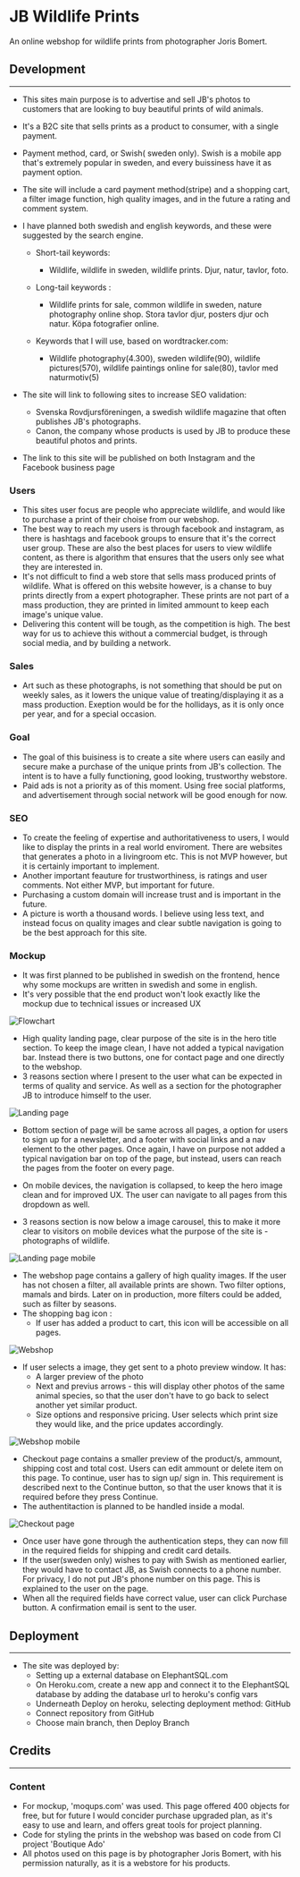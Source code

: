 # JB Wildlife Prints

An online webshop for wildlife prints from photographer Joris Bomert.

## Development 
---------------
- This sites main purpose is to advertise and sell JB's photos to customers that are looking to buy beautiful prints of wild animals.  
- It's a B2C site that sells prints as a product to consumer, with a single payment.
- Payment method, card, or Swish( sweden only). Swish is a mobile app that's extremely popular in sweden, and every buissiness have it as payment option.
- The site will include a card payment method(stripe) and a shopping cart, a filter image function, high quality images, and in the future a rating and comment system.
- I have planned both swedish and english keywords, and these were suggested by the search engine.
    - Short-tail keywords:
        - Wildlife, wildlife in sweden, wildlife prints. Djur, natur, tavlor, foto.
    - Long-tail keywords :
        - Wildlife prints for sale, common wildlife in sweden, nature photography online shop. Stora tavlor djur, posters djur och natur. Köpa fotografier online. 

    - Keywords that I will use, based on wordtracker.com:
        - Wildlife photography(4.300), sweden wildlife(90), wildlife pictures(570), wildlife paintings online for sale(80), tavlor med naturmotiv(5)

- The site will link to following sites to increase SEO validation:
    - Svenska Rovdjursföreningen, a swedish wildlife magazine that often publishes JB's photographs. 
    - Canon, the company whose products is used by JB to produce these beautiful photos and prints. 
- The link to this site will be published on both Instagram and the Facebook business page

### Users
- This sites user focus are people who appreciate wildlife, and would like to purchase a print of their choise from our webshop. 
- The best way to reach my users is through facebook and instagram, as there is hashtags and facebook groups to ensure that it's the correct user group. These are also the best places for users to view wildlife content, as there is algorithm that ensures that the users only see what they are interested in.
- It's not difficult to find a web store that sells mass produced prints of wildlife. What is offered on this website however, is a chanse to buy prints directly from a expert photographer. These prints are not part of a mass production, they are printed in limited ammount to keep each image's unique value.
- Delivering this content will be tough, as the competition is high. The best way for us to achieve this without a commercial budget, is through social media, and by building a network.

### Sales 
- Art such as these photographs, is not something that should be put on weekly sales, as it lowers the unique value of treating/displaying it as a mass production. Exeption would be for the hollidays, as it is only once per year, and for a special occasion. 

### Goal
- The goal of this buisiness is to create a site where users can easily and secure make a purchase of the unique prints from JB's collection. The intent is to have a fully functioning, good looking, trustworthy webstore. 
- Paid ads is not a priority as of this moment. Using free social platforms, and advertisement through social network will be good enough for now.

### SEO 
- To create the feeling of expertise and authoritativeness to users, I would like to display the prints in a real world enviroment. There are websites that generates a photo in a livingroom etc. This is not MVP however, but it is certainly important to implement. 
- Another important feauture for trustworthiness, is ratings and user comments. Not either MVP, but important for future.
- Purchasing a custom domain will increase trust and is important in the future.
- A picture is worth a thousand words. I believe using less text, and instead focus on quality images and clear subtle navigation is going to be the best approach for this site.

### Mockup
- It was first planned to be published in swedish on the frontend, hence why some mockups are written in swedish and some in english.
- It's very possible that the end product won't look exactly like the mockup due to technical issues or increased UX

![Flowchart](media/flowchart.jpg)
- High quality landing page, clear purpose of the site is in the hero title section. To keep the image clean, I have not added a typical navigation bar. Instead there is two buttons, one for contact page and one directly to the webshop. 
- 3 reasons section where I present to the user what can be expected in terms of quality and service. As well as a section for the photographer JB to introduce himself to the user. 

![Landing page](media/mocklandingpage.jpg)
- Bottom section of page will be same across all pages, a option for users to sign up for a newsletter, and a footer with social links and a nav element to the other pages. Once again, I have on purpose not added a typical navigation bar on top of the page, but instead, users can reach the pages from the footer on every page. 

- On mobile devices, the navigation is collapsed, to keep the hero image clean and for improved UX. The user can navigate to all pages from this dropdown as well.
- 3 reasons section is now below a image carousel, this to make it more clear to visitors on mobile devices what the purpose of the site is - photographs of wildlife.

![Landing page mobile](media/mockupmobile.landing1.jpg)
- The webshop page contains a gallery of high quality images. If the user has not chosen a filter, all available prints are shown. Two filter options, mamals and birds. Later on in production, more filters could be added, such as filter by seasons. 
- The shopping bag icon :
    - If user has added a product to cart, this icon will be accessible on all pages.

![Webshop](media/mockupwebshop.jpg)
- If user selects a image, they get sent to a photo preview window. It has:
    - A larger preview of the photo
    - Next and previus arrows - this will display other photos of the same animal species, so that the user don't have to go back to select another yet similar product. 
    - Size options and responsive pricing. User selects which print size they would like, and the price updates accordingly.

![Webshop mobile](media/mockupmobile.webshop2.jpg)

- Checkout page contains a smaller preview of the product/s, ammount, shipping cost and total cost. Users can edit ammount or delete item on this page. To continue, user has to sign up/ sign in. This requirement is described next to the Continue button, so that the user knows that it is required before they press Continue.
- The authentitaction is planned to be handled inside a modal.

![Checkout page](media/mockup.checkout.jpg)

- Once user have gone through the authentication steps, they can now fill in the required fields for shipping and credit card details.
- If the user(sweden only) wishes to pay with Swish as mentioned earlier, they would have to contact JB, as Swish connects to a phone number. For privacy, I do not put JB's phone number on this page. This is explained to the user on the page.
- When all the required fields have correct value, user can click Purchase button. A confirmation email is sent to the user. 


## Deployment
---------------

- The site was deployed by:
    - Setting up a external database on ElephantSQL.com
    - On Heroku.com, create a new app and connect it to the ElephantSQL database by adding the database url to heroku's config vars
    - Underneath Deploy on heroku, selecting deployment method: GitHub
    - Connect repository from GitHub
    - Choose main branch, then Deploy Branch


## Credits
---------------

### Content
- For mockup, 'moqups.com' was used. This page offered 400 objects for free, but for future I would concider purchase upgraded plan, as it's easy to use and learn, and offers great tools for project planning.
- Code for styling  the prints in the webshop was based on code from CI project 'Boutique Ado' 
- All photos used on this page is by photographer Joris Bomert, with his permission naturally, as it is a webstore for his products.
